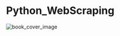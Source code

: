 # Python_WebScraping

![book_cover_image](https://github.com/suhwanjo/Python-WebScraping/assets/112834460/0336d28c-337a-4b84-88bc-f9ac8f6b03cd)

